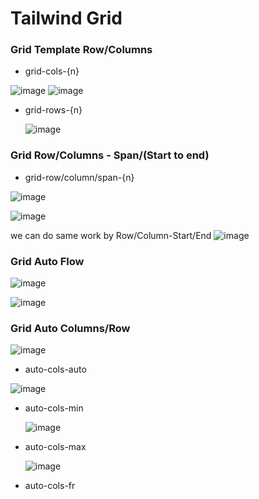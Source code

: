 # Tailwind Grid
### Grid Template Row/Columns
- grid-cols-{n}

![image](https://github.com/Rohed-Appnap/Session/assets/136241551/62d6ee53-9c49-4d73-8bb7-51c6207898fb) 
![image](https://github.com/Rohed-Appnap/Session/assets/136241551/3d266321-312d-4653-9f2f-5dc8c638c455)

- grid-rows-{n}


  ![image](https://github.com/Rohed-Appnap/Session/assets/136241551/bfd7aa18-e0c2-4207-9a96-2baede571c86)

### Grid Row/Columns - Span/(Start to end)
- grid-row/column/span-{n}

![image](https://github.com/Rohed-Appnap/Session/assets/136241551/38586899-4eed-4d8c-8b5f-f5867d62f367)

![image](https://github.com/Rohed-Appnap/Session/assets/136241551/e2234564-511f-404a-8e89-5f91cc28161e)



we can do same work by Row/Column-Start/End
![image](https://github.com/Rohed-Appnap/Session/assets/136241551/976777ba-abcf-4ce1-bf77-91f21f147ca9)


### Grid Auto Flow

![image](https://github.com/Rohed-Appnap/Session/assets/136241551/608da92c-72a1-478d-8d45-ac4203632681)

![image](https://github.com/Rohed-Appnap/Session/assets/136241551/804b75ba-1411-459a-8f05-3b51a6e5d63c)

### Grid Auto Columns/Row
![image](https://github.com/Rohed-Appnap/Session/assets/136241551/47fe6072-2d36-425e-bb4a-a4bbebac67b2)

- auto-cols-auto
  
![image](https://github.com/Rohed-Appnap/Session/assets/136241551/281e1fb6-d872-402c-b77e-3ba95bfab3c1)

- auto-cols-min
  
  ![image](https://github.com/Rohed-Appnap/Session/assets/136241551/c37d4143-20bf-47ef-9cf8-0457ffa42643)

- auto-cols-max
  
  ![image](https://github.com/Rohed-Appnap/Session/assets/136241551/56b62833-ab89-4e74-91fc-41531c173416)
  
- auto-cols-fr

  


  










